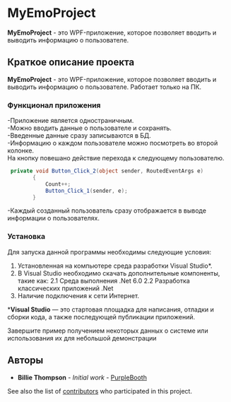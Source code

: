 # MyEmoProject
**MyEmoProject** - это WPF-приложение, которое позволяет вводить и выводить информацию о пользователе.

## Краткое описание проекта
**MyEmoProject** - это WPF-приложение, которое позволяет вводить и выводить информацию о пользователе. Работает только на ПК.

### Функционал приложения

-Приложение является одностраничным. </br>
-Можно вводить данные о пользователе и сохранять.</br>
-Введенные данные сразу записываются в БД.</br>
-Информацию о каждом пользователе можно посмотреть во второй колонке.</br>
На кнопку повешано действие перехода к следующему пользователю.</br>
``` C#
 private void Button_Click_2(object sender, RoutedEventArgs e)
        {
            Count++;
            Button_Click_1(sender, e);
        }
```
-Каждый созданный пользователь сразу отображается в выводе информации о пользователях.</br>


### Установка

Для запуска данной программы необходимы следующие условия:


1. Установленная на компьютере среда разработки Visual Studio*.
2. В Visual Studio необходимо скачать дополнительные компоненты, такие как:
2.1 Среда выполнения .Net 6.0
2.2 Разработка классических приложений .Net
3. Наличие подключения к сети Интернет.

***Visual Studio** — это стартовая площадка для написания, отладки и сборки кода, а также последующей публикации приложений.

Завершите пример получением некоторых данных о системе или использования их для небольшой демонстрации

## Авторы

* **Billie Thompson** - *Initial work* - [PurpleBooth](https://github.com/PurpleBooth)

See also the list of [contributors](https://github.com/your/project/contributors) who participated in this project.

